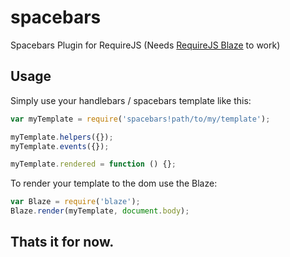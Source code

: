 spacebars
=========

Spacebars Plugin for RequireJS
(Needs <a href="https://github.com/Torsten85/blaze">RequireJS Blaze</a> to work)

## Usage
Simply use your handlebars / spacebars template like this:

```javascript
var myTemplate = require('spacebars!path/to/my/template');

myTemplate.helpers({});
myTemplate.events({});

myTemplate.rendered = function () {};
```

To render your template to the dom use the Blaze:
```javascript
var Blaze = require('blaze');
Blaze.render(myTemplate, document.body);
```

## Thats it for now.
